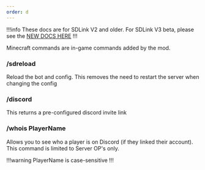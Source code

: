 ```yaml
---
order: d
---
```

!!!info
These docs are for SDLink V2 and older. For SDLink V3 beta, please see the [NEW DOCS HERE](https://sdlinkbeta.fdd-docs.com)
!!!


Minecraft commands are in-game commands added by the mod.

### /sdreload
Reload the bot and config. This removes the need to restart the server when changing the config

### /discord
This returns a pre-configured discord invite link

### /whois PlayerName
Allows you to see who a player is on Discord (if they linked their account). This command is limited to Server OP's only.

!!!warning
PlayerName is case-sensitive
!!!
